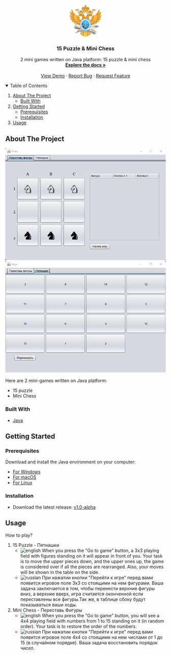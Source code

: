 <!-- PROJECT LOGO -->
<p align="center">
  <a>
    <img src="images/logo.png" alt="Logo" width="100" height="100">
  </a>

  <h3 align="center">15 Puzzle & Mini Chess</h3>

  <p align="center">
    2 mini games written on Java platform: 15 puzzle & mini chess
    <br />
    <a href="https://github.com/xuancanhit99/MiniChessAnd15Puzzle"><strong>Explore the docs »</strong></a>
    <br />
    <br />
    <a href="https://github.com/xuancanhit99/MiniChessAnd15Puzzle">View Demo</a>
    ·
    <a href="https://github.com/xuancanhit99/MiniChessAnd15Puzzle/issues">Report Bug</a>
    ·
    <a href="https://github.com/xuancanhit99/MiniChessAnd15Puzzle/issues">Request Feature</a>
  </p>



<!-- TABLE OF CONTENTS -->
<details open="open">
  <summary>Table of Contents</summary>
  <ol>
    <li>
      <a href="#about-the-project">About The Project</a>
      <ul>
        <li><a href="#built-with">Built With</a></li>
      </ul>
    </li>
    <li>
      <a href="#getting-started">Getting Started</a>
      <ul>
        <li><a href="#prerequisites">Prerequisites</a></li>
        <li><a href="#installation">Installation</a></li>
      </ul>
    </li>
    <li><a href="#usage">Usage</a></li>
  </ol>
</details>



<!-- ABOUT THE PROJECT -->
## About The Project

[![15 Puzzle][product-screenshot]](https://en.wikipedia.org/wiki/15_puzzle)
[![Mini Chess][product-screenshot1]]()

Here are 2 mini-games written on Java platform:
* 15 puzzle
* Mini Chess


### Built With

* [Java](https://www.java.com/)


<!-- GETTING STARTED -->
## Getting Started

### Prerequisites

Download and install the Java environment on your computer:

* [For Windows](https://www.oracle.com/java/technologies/downloads/#jdk17-windows)
* [For macOS](https://www.oracle.com/java/technologies/downloads/#jdk17-mac)
* [For Linux](https://www.oracle.com/java/technologies/downloads/#jdk17-linux)
### Installation

* Download the latest release: [v1.0-alpha](https://github.com/xuancanhit99/MiniChessAnd15Puzzle/releases/tag/v1.0-alpha)

<!-- USAGE EXAMPLES -->
## Usage
How to play?
1. 15 Puzzle - Пятнашки
    * ![english] When you press the "Go to game" button, a 3x3 playing field with figures standing on it will appear in front of you. Your task is to move the upper pieces down, and the upper ones up, the game is considered over if all the pieces are rearranged. Also, your moves will be shown in the table on the side.
    * ![russian] При нажатии кнопки "Перейти к игре" перед вами появится игровое поле 3х3 со стоящими на нем фигурами. Ваша задача заключается в том, чтобы перенести верхние фигуры вниз, а верхние вверх, игра считается оконченной если переставлены все фигуры.Так же, в таблице сбоку будут показываться ваши ходы.
2. Mini Chess - Переставь Фигуры
    * ![english] When you press the "Go to game" button, you will see a 4x4 playing field with numbers from 1 to 15 standing on it (in random order). Your task is to restore the order of the numbers.
    * ![russian] При нажатии кнопки "Перейти к игре" перед вами появится игровое поле 4х4 со стоящими на нем числами от 1 до 15 (в случайном порядке). Ваша задача восстановить порядок чисел.

    



    

<!-- MARKDOWN LINKS & IMAGES -->
<!-- https://www.markdownguide.org/basic-syntax/#reference-style-links -->

[english]: https://img.shields.io/badge/English-EN-brightgreen
[russian]: https://img.shields.io/badge/Russian-RU-brightgreen
[product-screenshot]: images/15puzzle.png
[product-screenshot1]: images/minichess.png
